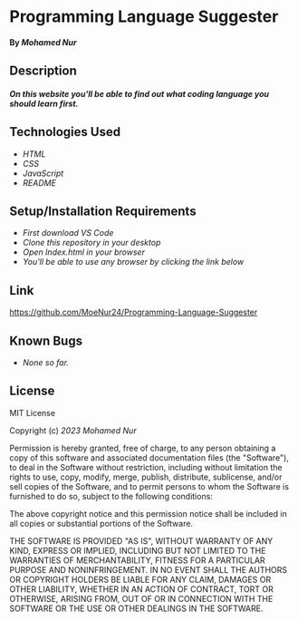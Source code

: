 # Programming Language Suggester

#### By _**Mohamed Nur**_

## Description

#### _On this website you'll be able to find out what coding language you should learn first._

## Technologies Used

* _HTML_
* _CSS_
* _JavaScript_
* _README_


## Setup/Installation Requirements
* _First download VS Code_
* _Clone this repository in your desktop_
* _Open Index.html in your browser_
* _You'll be able to use any browser by clicking the link below_

## Link

https://github.com/MoeNur24/Programming-Language-Suggester

## Known Bugs

* _None so far._

## License
MIT License 

Copyright (c) _2023_ _Mohamed Nur_

Permission is hereby granted, free of charge, to any person obtaining a copy
of this software and associated documentation files (the "Software"), to deal
in the Software without restriction, including without limitation the rights
to use, copy, modify, merge, publish, distribute, sublicense, and/or sell
copies of the Software, and to permit persons to whom the Software is
furnished to do so, subject to the following conditions:

The above copyright notice and this permission notice shall be included in all
copies or substantial portions of the Software.

THE SOFTWARE IS PROVIDED "AS IS", WITHOUT WARRANTY OF ANY KIND, EXPRESS OR
IMPLIED, INCLUDING BUT NOT LIMITED TO THE WARRANTIES OF MERCHANTABILITY,
FITNESS FOR A PARTICULAR PURPOSE AND NONINFRINGEMENT. IN NO EVENT SHALL THE
AUTHORS OR COPYRIGHT HOLDERS BE LIABLE FOR ANY CLAIM, DAMAGES OR OTHER
LIABILITY, WHETHER IN AN ACTION OF CONTRACT, TORT OR OTHERWISE, ARISING FROM,
OUT OF OR IN CONNECTION WITH THE SOFTWARE OR THE USE OR OTHER DEALINGS IN THE
SOFTWARE.